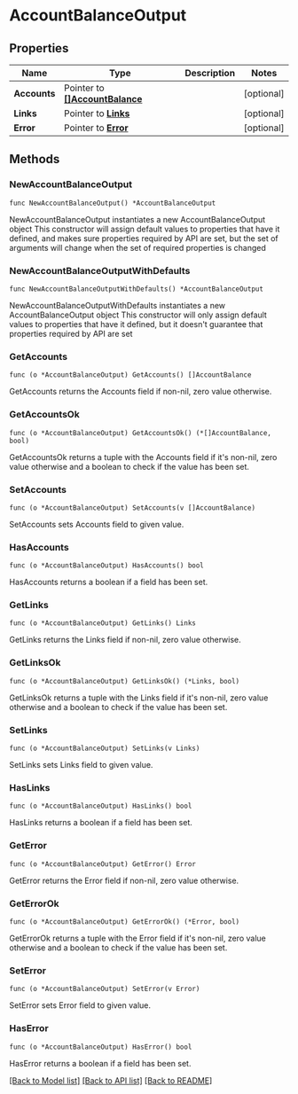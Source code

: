 # AccountBalanceOutput

## Properties

Name | Type | Description | Notes
------------ | ------------- | ------------- | -------------
**Accounts** | Pointer to [**[]AccountBalance**](AccountBalance.md) |  | [optional] 
**Links** | Pointer to [**Links**](Links.md) |  | [optional] 
**Error** | Pointer to [**Error**](Error.md) |  | [optional] 

## Methods

### NewAccountBalanceOutput

`func NewAccountBalanceOutput() *AccountBalanceOutput`

NewAccountBalanceOutput instantiates a new AccountBalanceOutput object
This constructor will assign default values to properties that have it defined,
and makes sure properties required by API are set, but the set of arguments
will change when the set of required properties is changed

### NewAccountBalanceOutputWithDefaults

`func NewAccountBalanceOutputWithDefaults() *AccountBalanceOutput`

NewAccountBalanceOutputWithDefaults instantiates a new AccountBalanceOutput object
This constructor will only assign default values to properties that have it defined,
but it doesn't guarantee that properties required by API are set

### GetAccounts

`func (o *AccountBalanceOutput) GetAccounts() []AccountBalance`

GetAccounts returns the Accounts field if non-nil, zero value otherwise.

### GetAccountsOk

`func (o *AccountBalanceOutput) GetAccountsOk() (*[]AccountBalance, bool)`

GetAccountsOk returns a tuple with the Accounts field if it's non-nil, zero value otherwise
and a boolean to check if the value has been set.

### SetAccounts

`func (o *AccountBalanceOutput) SetAccounts(v []AccountBalance)`

SetAccounts sets Accounts field to given value.

### HasAccounts

`func (o *AccountBalanceOutput) HasAccounts() bool`

HasAccounts returns a boolean if a field has been set.

### GetLinks

`func (o *AccountBalanceOutput) GetLinks() Links`

GetLinks returns the Links field if non-nil, zero value otherwise.

### GetLinksOk

`func (o *AccountBalanceOutput) GetLinksOk() (*Links, bool)`

GetLinksOk returns a tuple with the Links field if it's non-nil, zero value otherwise
and a boolean to check if the value has been set.

### SetLinks

`func (o *AccountBalanceOutput) SetLinks(v Links)`

SetLinks sets Links field to given value.

### HasLinks

`func (o *AccountBalanceOutput) HasLinks() bool`

HasLinks returns a boolean if a field has been set.

### GetError

`func (o *AccountBalanceOutput) GetError() Error`

GetError returns the Error field if non-nil, zero value otherwise.

### GetErrorOk

`func (o *AccountBalanceOutput) GetErrorOk() (*Error, bool)`

GetErrorOk returns a tuple with the Error field if it's non-nil, zero value otherwise
and a boolean to check if the value has been set.

### SetError

`func (o *AccountBalanceOutput) SetError(v Error)`

SetError sets Error field to given value.

### HasError

`func (o *AccountBalanceOutput) HasError() bool`

HasError returns a boolean if a field has been set.


[[Back to Model list]](../README.md#documentation-for-models) [[Back to API list]](../README.md#documentation-for-api-endpoints) [[Back to README]](../README.md)


